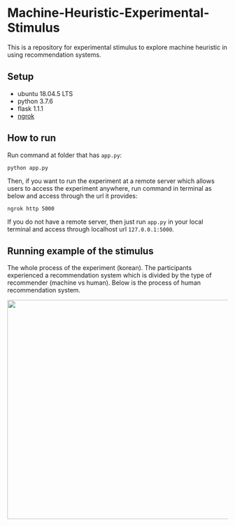 # Machine-Heuristic-Experimental-Stimulus
This is a repository for experimental stimulus to explore machine heuristic in using recommendation systems.

## Setup
* ubuntu 18.04.5 LTS
* python 3.7.6
* flask 1.1.1
* [ngrok](https://ngrok.com/)

## How to run
Run command at folder that has ``app.py``:
```
python app.py
```
Then, if you want to run the experiment at a remote server which allows users to access the experiment anywhere, run command in terminal as below and access through the url it provides:
```
ngrok http 5000
```

If you do not have a remote server, then just run ``app.py`` in your local terminal and access through localhost url ``127.0.0.1:5000``.

## Running example of the stimulus
The whole process of the experiment (korean). The participants experienced a recommendation system which is divided by the type of recommender (machine vs human). Below is the process of human recommendation system.  


<img src="https://user-images.githubusercontent.com/47997074/146498094-4226d626-903e-4af5-9f99-964eb0daddf9.jpg" width="900px" height="500px"/>

